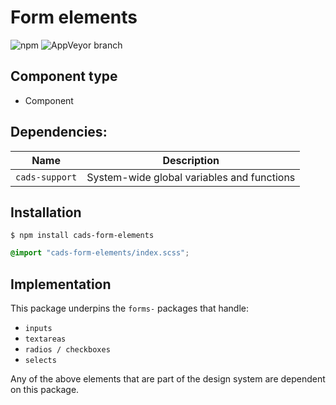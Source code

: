 # Form elements

![npm](https://img.shields.io/npm/v/:package.svg)
![AppVeyor branch](https://img.shields.io/appveyor/ci/:user/:repo/:branch.svg)

## Component type

- Component

## Dependencies:

| Name            | Description                                |
| --------------- | ------------------------------------------ |
| `cads-support` | System-wide global variables and functions |

## Installation

```
$ npm install cads-form-elements
```

```scss
@import "cads-form-elements/index.scss";
```

## Implementation

This package underpins the `forms-` packages that handle:

- `inputs`
- `textareas`
- `radios / checkboxes`
- `selects`

Any of the above elements that are part of the design system are dependent on this package.
